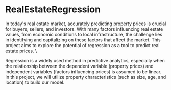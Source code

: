 # RealEstateRegression
In today's  real estate market, accurately predicting property prices is crucial for buyers, sellers, and investors. With many factors influencing real estate values, from economic conditions to local infrastructure, the challenge lies in identifying and capitalizing on these factors that affect the market. This project aims to explore the potential of regression as a  tool to predict real estate prices. \\

Regression is a widely used method in predictive analytics, especially when the relationship between the dependent variable (property prices) and independent variables (factors influencing prices) is assumed to be linear. In this project, we will utilize property characteristics (such as size, age, and location) to build our model.
